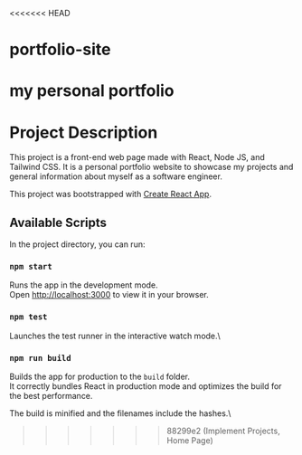 <<<<<<< HEAD
# portfolio-site
my personal portfolio 
=======
# Project Description 
This project is a front-end web page made with React, Node JS, and Tailwind CSS. It is a personal portfolio website to showcase my projects and general information about myself as a software engineer. 

This project was bootstrapped with [Create React App](https://github.com/facebook/create-react-app).

## Available Scripts

In the project directory, you can run:

### `npm start`

Runs the app in the development mode.\
Open [http://localhost:3000](http://localhost:3000) to view it in your browser.

### `npm test`

Launches the test runner in the interactive watch mode.\

### `npm run build`

Builds the app for production to the `build` folder.\
It correctly bundles React in production mode and optimizes the build for the best performance.

The build is minified and the filenames include the hashes.\
>>>>>>> 88299e2 (Implement Projects, Home Page)
